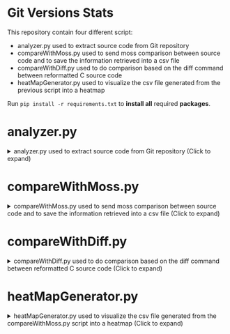 # Git Versions Stats
This repository contain four different script:
- analyzer.py used to extract source code from Git repository
- compareWithMoss.py used to send moss comparison between source code and to save the information retrieved into a csv file
- compareWithDiff.py used to do comparison based on the diff command between reformatted C source code
- heatMapGenerator.py used to visualize the csv file generated from the previous script into a heatmap

Run `pip install -r requirements.txt` to **install all** required **packages**.

# analyzer.py 
<details><summary>analyzer.py used to extract source code from Git repository (Click to expand) </summary>
------------------------------------------------------------------------------------------------------------

You need to install [pygit2](https://www.pygit2.org/install.html) package.

You can simply run `pip install pygit2` to do it

Here a list of possible command and option for analyzer.py

The following command show the **help** message: `python3 analyzer.py --help`

**usage**: analyzer.py [-h] [--workdir workdir] [--outputdir outdir] [--fileSearched [FILESEARCHED ...]]

- The option `--workdir workdir` ( -d is the short version of the command ) is used to specify the path containining the repository from wich to extract all commited file searched. (default is ".")

- The option `--outputdir outdir` ( -o is the short version of the command ) is used to specify the path that will contain the extracted source code (deafult is "./analyzerOutput"). The extracted source code name has the following format: `date-string_commit-hex_original-source-code-name`

- The option `[--fileSearched [FILESEARCHED ...]]` ( -fs is the short version of the command ) is used to specify the name of the file you need to extract from the repository. By default is "*.c", so the script will extract all *.c source code committed. The arguments must be enclosed into quotes .You can specify more than one file name, for example `analyzer.py --fileSearched '*.c' '*.py' 'file-testo.txt'` will search all committed file, that match one of the fileSearched argument, extracted from the git repository contained into '.' path, and will save them into ./analyzerOutput directory. In this example the script will extract all commited file that end with _.c_ and _.py_, and all committed files with the exact _file-testo.txt_ name

The following is a **summary example** for analyzer.py:

`python3 analyzer.py -d path-to-git-rep -o example-analyzer-output -fs '*.py'`

The following command will extract all the *.py source code commited into path-to-git-rep repository and will save them into example-analyzer-output directory 
</details>



# compareWithMoss.py
<details><summary>compareWithMoss.py used to send moss comparison between source code and to save the information retrieved into a csv file (Click to expand)</summary>

---------------------------------------------------------------------------------------------------------------------------------------

This script use [Moss plagiarism detection](https://theory.stanford.edu/~aiken/moss/) to perform the comparison. The moss requests are sends with [mosspy](https://github.com/soachishti/moss.py) package. 

To **install** this r**equired package** simply run `pip install mosspy`

Here a list of possible command and option for compareWithMoss.py

**usage**: `compareWithMoss.py [-h] [--firstdir firstdir] [--seconddir seconddir] [--outdir outdir]`

The following command show the **help** message: `python3 compareWithMoss.py --help`

The script compare all .c source code contained into first directory passed with all the .c source code contained into second directory passed, sending moss request and retrieving the result from the resulting moss web page. 

It will save the result into a **csv file** with the following **field**: 

- 'FILE_NAME_1', 'FILE_NAME_2', 'TIME_STAMP_1', 'TIME_STAMP_2', 'RESULT_URL', 'PERC_SIM_1 [%]', 'PERC_SIM_2 [%]', 'SIMILARITY [%]', 'LINES_MATCHES'

The **resulting csv** has the following **name** format: _firstDirName_secondDirName_moss.csv_

When the script start it search into output directory if a csv file with the same name is already present and ask if you want to overwrite that file; if you don't, the script automatically search into that csv file all missing comparison, start to send moss requests of this missing comparison and append the result into that csv file.

**usage**: `compareWithMoss.py [-h] [--firstdir firstdir] [--seconddir seconddir] [--outdir outdir]`

- The option `--firstdir firstdir` ( -f is the short version of the command ) is used to specify the first directory that contain c source code

- The option `--seconddir seconddir` ( -s is the short version of the command )is used to specify the second directory that contain c source code

- The option `--outdir outdir` ( -o is the short version of the command ) is used to specify the output directory that will contain the csv result file (Default = "./script_moss_compare")

</details>

# compareWithDiff.py

<details><summary>compareWithDiff.py used to do comparison based on the diff command between reformatted C source code (Click to expand)</summary>

---------------------------------------------------------------------------------------------------------------------------------------

Here a list of possible command and option for compareWithDiff.py

**usage**: compareWithDiff.py [-h] [--firstdir firstdir] [--seconddir seconddir] [--outdir outdir]

The following command show the **help** message: `python3 compareWithDiff.py --help`

The script compare all .c source code contained into first directory passed with all the .c source code contained into second directory passed, using the diff command on reformatted source code.

The **resulting csv** has the following **name** format: _firstDirName_secondDirName_diff.csv_

It will save the result into a **csv file** with the following **field**:

- 'FILE_NAME_1', 'FILE_NAME_2', 'TIME_STAMP_1', 'TIME_STAMP_2', 'ADD_TOKENS', 'REMOVE_TOKENS', 'SUM_TOKENS', 'DIFF_WITH_MAX', 'SIMILARITY [%]'

DIFF_WITH_MAX is the difference between the maximum in the columnn SUM_TOKENS and the SUM_TOKENS value in the row.

SIMILARITY [%] is calculated through the ratio between DIFF_WITH_MAX value and the maximum in the columnn SUM_TOKENS multiplied by 100.

When the script start it search into output directory if a csv file with the same name is already present and ask if you want to overwrite that file.

**usage**: compareWithDiff.py [-h] [--firstdir firstdir] [--seconddir seconddir] [--outdir outdir]

- The option `--firstdir firstdir` ( -f is the short version of the command ) is used to specify the first directory that contain c source code

- The option `--seconddir seconddir` ( -s is the short version of the command )is used to specify the second directory that contain c source code

- The option `--outdir outdir` ( -o is the short version of the command ) is used to specify the output directory that will contain the csv result file (Default = "./diff_compare_result")

</details>


#  heatMapGenerator.py
<details><summary>heatMapGenerator.py used to visualize the csv file generated from the compareWithMoss.py script into a heatmap (Click to expand)</summary>

---------------------------------------------------------------------------------------------------------------------------------------

You need to install [matplotlib](https://matplotlib.org/stable/users/getting_started/index.html#installation-quick-start) and  [numpy](https://numpy.org/install/) packages.

You can simply run `pip install matplotlib` and `pip install numpy` to do it.

You may need to run `sudo apt-get install python3-tk` to show the pyplot figure gui.

This script will search TIME_STAMP_1, TIME_STAMP_2 and SIMILARITY [%] field, and plot a heatmap based on the SIMILARITY value. It order the value so that you can find the older version of the source code on top right position.

**usage**: `heatMapGenerator.py [-h] [--filetoread filetoread] [--saveimage PATH-TO-SAVE-TO] [--imageformat IMAGE FORMAT]`

The following command show the **help** message: `python3 heatMapGenerator.py --help`

- the option `--filetoread filetoread` is used to specifiy the **csv file** you want to **read** to plot the heatmap

- the option `--saveimage PATH-TO-SAVE-TO` is used specify the **path** in wich **save** the result heatmap. If not specified, the script doesn't save the image

- the option `--imageformat IMAGE FORMAT` specify the format of the saved image. Choices are **png, svg, pdf**. Default = "png"

[Here](https://gitlab-rbl.unipv.it/source-code-analysis/git-versions-stats/-/tree/main/heatMapSavedImage/lim-160) you can find some example of resulting image.

</details>

